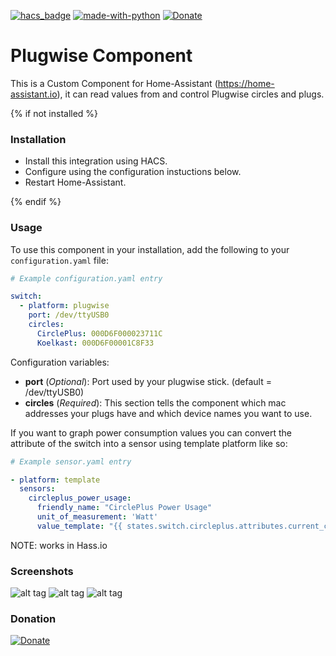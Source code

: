 [![hacs_badge](https://img.shields.io/badge/HACS-Default-orange.svg)](https://github.com/custom-components/hacs)  [![made-with-python](https://img.shields.io/badge/Made%20with-Python-1f425f.svg)](https://www.python.org/) [![Donate](https://img.shields.io/badge/Donate-PayPal-green.svg)](https://www.paypal.me/cyberjunkynl/)

# Plugwise Component
This is a Custom Component for Home-Assistant (https://home-assistant.io), it can read values from and control Plugwise circles and plugs.

{% if not installed %}

### Installation

- Install this integration using HACS.
- Configure using the configuration instuctions below.
- Restart Home-Assistant.

{% endif %}

### Usage
To use this component in your installation, add the following to your `configuration.yaml` file:

```yaml
# Example configuration.yaml entry

switch:
  - platform: plugwise
    port: /dev/ttyUSB0
    circles:
      CirclePlus: 000D6F000023711C
      Koelkast: 000D6F00001C8F33
```

Configuration variables:

- **port** (*Optional*): Port used by your plugwise stick. (default = /dev/ttyUSB0)
- **circles** (*Required*): This section tells the component which mac addresses your plugs have and which device names you want to use.

If you want to graph power consumption values you can convert the attribute of the switch into a sensor using template platform like so:


```yaml
# Example sensor.yaml entry

- platform: template
  sensors:
    circleplus_power_usage:
      friendly_name: "CirclePlus Power Usage"
      unit_of_measurement: 'Watt'
      value_template: "{{ states.switch.circleplus.attributes.current_consumption }}"
```
NOTE: works in Hass.io

### Screenshots
![alt tag](https://github.com/cyberjunky/home-assistant-plugwise/blob/master/screenshots/plugwise-switches.png?raw=true "Screenshot Plugwise Switches")
![alt tag](https://github.com/cyberjunky/home-assistant-plugwise/blob/master/screenshots/plugwise-switch.png?raw=true  "Screenshot Plugwise Switch")
![alt tag](https://github.com/cyberjunky/home-assistant-plugwise/blob/master/screenshots/plugwise-graph.png?raw=true  "Screenshot Plugwise Graph")

### Donation
[![Donate](https://img.shields.io/badge/Donate-PayPal-green.svg)](https://www.paypal.me/cyberjunkynl/)
